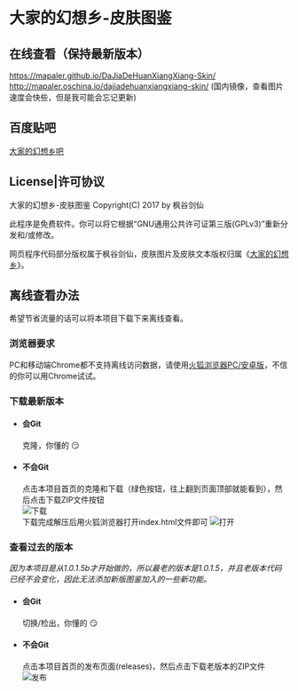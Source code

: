 # 大家的幻想乡-皮肤图鉴

## 在线查看（保持最新版本）
https://mapaler.github.io/DaJiaDeHuanXiangXiang-Skin/  
http://mapaler.oschina.io/dajiadehuanxiangxiang-skin/ (国内镜像，查看图片速度会快些，但是我可能会忘记更新)

## 百度贴吧
[大家的幻想乡吧](http://tieba.baidu.com/f?kw=%E5%A4%A7%E5%AE%B6%E7%9A%84%E5%B9%BB%E6%83%B3%E4%B9%A1)

## License|许可协议
大家的幻想乡-皮肤图鉴 Copyright(C) 2017 by 枫谷剑仙

此程序是免费软件。你可以将它根据“GNU通用公共许可证第三版(GPLv3)”重新分发和/或修改。

网页程序代码部分版权属于枫谷剑仙，皮肤图片及皮肤文本版权归属《[大家的幻想乡](http://www.touhou.ren/)》。

## 离线查看办法
希望节省流量的话可以将本项目下载下来离线查看。

### 浏览器要求
PC和移动端Chrome都不支持离线访问数据，请使用[火狐浏览器PC/安卓版](https://www.mozilla.org/zh-CN/firefox/new/)，不信的你可以用Chrome试试。

### 下载最新版本
* #### 会Git  
  克隆，你懂的 :smirk:

* #### 不会Git  
  点击本项目首页的克隆和下载（绿色按钮，往上翻到页面顶部就能看到），然后点击下载ZIP文件按钮  
  ![下载](http://ww2.sinaimg.cn/large/6c84b2d6ly1fgi5xvm7h1j20d10d8jrm.jpg)  
  下载完成解压后用火狐浏览器打开index.html文件即可
  ![打开](http://ww1.sinaimg.cn/large/6c84b2d6ly1fgi66n70hkj20e605lmzx.jpg)

### 查看过去的版本
*因为本项目是从1.0.1.5b才开始做的，所以最老的版本是1.0.1.5，并且老版本代码已经不会变化，因此无法添加新版图鉴加入的一些新功能。*

* #### 会Git  
  切换/检出，你懂的 :smirk:

* #### 不会Git  
  点击本项目首页的发布页面(releases)，然后点击下载老版本的ZIP文件  
  ![发布](http://ww4.sinaimg.cn/large/6c84b2d6ly1fgi6b71osoj206l03mwea.jpg)